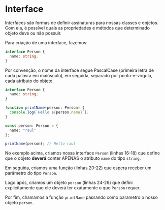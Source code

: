 # Interface

Interfaces são formas de definir assinaturas para nossas classes e objetos. Com ela, é possível quais as propriedades e métodos que determinado objeto deve ou não possuir.

Para criação de uma interface, fazemos:

```ts
interface Person {
  name: string;
}
```

Por convenção, o nome da interface segue PascalCase (primeira letra de cada palavra em maiúsculo), em seguida, separado por ponto-e-virgula, cada atributo do objeto.

```ts
interface Person {
  name: string;
}

function printName(person: Person) {
  console.log(`Hello ${person.name}`);
}

const person: Person = {
  name: "raul"
};

printName(person); // Hello raul
```

No exemplo acima, criamos nossa interface `Person` (linhas 16-18) que define que o objeto **deverá** conter APENAS o atributo `name` do tipo `string`.

Em seguida, criamos uma função (linhas 20-22) que espera receber um parâmetro do tipo `Person`.

Logo após, criamos um objeto `person` (linhas 24-26) que defini explicitamente que ele deverá ter exatamente o que `Person` requer.

Por fim, chamamos a função `printName` passando como parametro o nosso objeto `person`.
